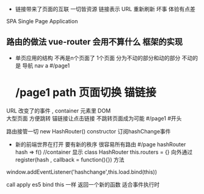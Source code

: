 - 链接带来了页面的互联
一切皆资源 链接表示 URL
重新刷新 坏事  体验有点差
<html>
<head>
</head>
</html>

SPA     Single  Page  Application 

## 路由的做法   vue-router  会用不算什么    框架的实现
- 单页应用的结构
不再是n个页面了  1个页面 分为不动的部分和动的部分
    不动的是    导航  nav  a  #/page1
  #  /page1  path   页面切换    锚链接
URL  改变了的事件  ,  container 元素里  DOM  
大型页面   方便跳转
锚链接让点击链接  不跳转页面成为可能  #/page1   #开头


路由接管一切    new HashRouter()
constructor  订阅hashChange事件

- 新的前端世界在打开    要有新的秩序 
很容易所有路由  #/page  hashRouter
hash => f()  //container 显示
class  HashRouter 
this.routers = {} 
向外通过  register(hash , callback = function(){}) 方法

window.addEventListener('hashchange',this.load.bind(this))

call apply es5 
bind this 一样  返回一个新的函数  适合事件执行时
